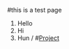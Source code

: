 
#this is a test page
1. Hello
2. Hi
3. Hun
/
#[Project](https://github.com/korenes/html-me-something)
